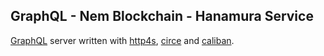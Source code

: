 ## GraphQL - Nem Blockchain - Hanamura Service

[GraphQL](https://graphql.org) server written with [http4s](https://github.com/http4s/http4s), [circe](https://github.com/circe/circe) and [caliban](https://github.com/ghostdogpr/caliban).
